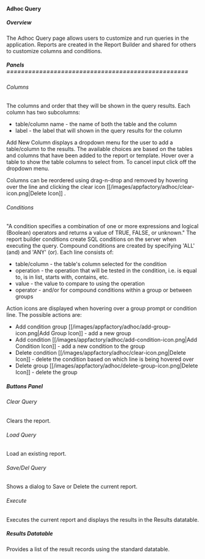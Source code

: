 #### Adhoc Query

##### Overview
The Adhoc Query page allows users to customize and run queries in the application.  Reports are created in the Report
Builder and shared for others to customize columns and conditions.  

##### Panels ==================================================
###### Columns
The columns and order that they will be shown in the query results.  Each column has two subcolumns:
* table/column name - the name of both the table and the column
* label - the label that will shown in the query results for the column

Add New Column displays a dropdown menu for the user to add a table/column to the results.  The available choices are 
based on the tables and columns that have been added to the report or template.  Hover over a table to show the table 
columns to select from.  To cancel input click off the dropdown menu.

Columns can be reordered using drag-n-drop and removed by hovering over the line and clicking the clear icon
 [[/images/appfactory/adhoc/clear-icon.png|Delete Icon]] .
###### Conditions
"A condition specifies a combination of one or more expressions and logical (Boolean) operators and returns a value of
TRUE, FALSE, or unknown."  The report builder conditions create SQL conditions on the server when executing the query.
Compound conditions are created by specifying 'ALL' (and) and 'ANY' (or).  Each line consists of:
* table/column - the table's column selected for the condition
* operation - the operation that will be tested in the condition, i.e. is equal to, is in list, starts with, contains, 
etc.
* value - the value to compare to using the operation
* operator - and/or for compound conditions within a group or between groups

Action icons are displayed when hovering over a group prompt or condition line.  The possible actions are:
* Add condition group [[/images/appfactory/adhoc/add-group-icon.png|Add Group Icon]] - add a new group 
* Add condition [[/images/appfactory/adhoc/add-condition-icon.png|Add Condition Icon]] - add a new condition to the group
* Delete condition [[/images/appfactory/adhoc/clear-icon.png|Delete Icon]] - delete the condition based on which line is
being hovered over 
* Delete group [[/images/appfactory/adhoc/delete-group-icon.png|Delete Icon]] - delete the group

##### Buttons Panel
###### Clear Query
Clears the report.
###### Load Query
Load an existing report.
###### Save/Del Query
Shows a dialog to Save or Delete the current report.
###### Execute
Executes the current report and displays the results in the Results datatable.

##### Results Datatable
Provides a list of the result records using the standard datatable.


